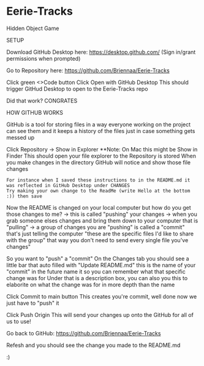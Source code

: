 # Eerie-Tracks
Hidden Object Game


SETUP

Download GitHub Desktop here:
	https://desktop.github.com/
	(Sign in/grant permissions when prompted)


Go to Repository here:
	https://github.com/Briennaa/Eerie-Tracks


Click green <>Code button
Click Open with GitHub Desktop
	This should trigger GitHud Desktop to open to the Eerie-Tracks repo

Did that work?
CONGRATES



HOW GITHUB WORKS

GitHub is a tool for storing files in a way everyone working on the project can see them 
and it keeps a history of the files just in case something gets messed up


Click Repository -> Show in Explorer
	**Note: On Mac this might be Show in Finder
	This should open your file explorer to the Repository is stored
	When you make changes in the directory GitHub will notice and show those file changes 

	For instance when I saved these instructions to in the README.md it was reflected in GitHub Desktop under CHANGES
	Try making your own change to the ReadMe (write Hello at the bottom :)) then save


Now the README is changed on your local computer but how do you get those changes to me?
	-> this is called "pushing" your changes
	-> when you grab someone elses changes and bring them down to your computer that is "pulling"
	-> a group of changes you are "pushing" is called a "commit" that's just telling the computer "these are the specific files I'd like to share with the group" that way you don't need to send every single file you've changes"


So you want to "push" a "commit"
	On the Changes tab you should see a little bar that auto filled with "Update README.md" this is the name of your "commit" in the future name it so you can remember what that specific change was for
	Under that is a description box, you can also you this to elaborite on what the change was for in more depth than the name


Click Commit to main button
	This creates you're commit, well done now we just have to "push" it


Click Push Origin
	This will send your changes up onto the GitHub for all of us to use!


Go back to GitHub:
	https://github.com/Briennaa/Eerie-Tracks

Refesh and you should see the change you made to the README.md

:)

